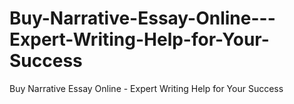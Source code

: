 # Buy-Narrative-Essay-Online---Expert-Writing-Help-for-Your-Success
Buy Narrative Essay Online - Expert Writing Help for Your Success
